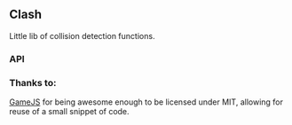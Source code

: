 ## Clash

Little lib of collision detection functions.

### API

### Thanks to:

[GameJS](http://gamejs.org/) for being awesome enough to be licensed under MIT, allowing for reuse of a small snippet of code.  
